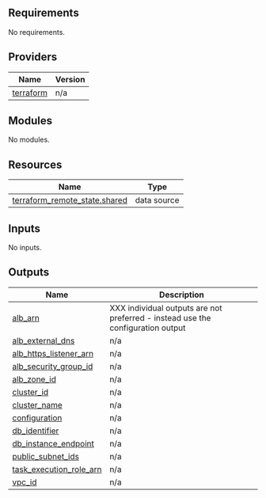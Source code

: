 <!-- BEGIN_TF_DOCS -->
## Requirements

No requirements.

## Providers

| Name | Version |
|------|---------|
| <a name="provider_terraform"></a> [terraform](#provider\_terraform) | n/a |

## Modules

No modules.

## Resources

| Name | Type |
|------|------|
| [terraform_remote_state.shared](https://registry.terraform.io/providers/hashicorp/terraform/latest/docs/data-sources/remote_state) | data source |

## Inputs

No inputs.

## Outputs

| Name | Description |
|------|-------------|
| <a name="output_alb_arn"></a> [alb\_arn](#output\_alb\_arn) | XXX individual outputs are not preferred - instead use the configuration output |
| <a name="output_alb_external_dns"></a> [alb\_external\_dns](#output\_alb\_external\_dns) | n/a |
| <a name="output_alb_https_listener_arn"></a> [alb\_https\_listener\_arn](#output\_alb\_https\_listener\_arn) | n/a |
| <a name="output_alb_security_group_id"></a> [alb\_security\_group\_id](#output\_alb\_security\_group\_id) | n/a |
| <a name="output_alb_zone_id"></a> [alb\_zone\_id](#output\_alb\_zone\_id) | n/a |
| <a name="output_cluster_id"></a> [cluster\_id](#output\_cluster\_id) | n/a |
| <a name="output_cluster_name"></a> [cluster\_name](#output\_cluster\_name) | n/a |
| <a name="output_configuration"></a> [configuration](#output\_configuration) | n/a |
| <a name="output_db_identifier"></a> [db\_identifier](#output\_db\_identifier) | n/a |
| <a name="output_db_instance_endpoint"></a> [db\_instance\_endpoint](#output\_db\_instance\_endpoint) | n/a |
| <a name="output_public_subnet_ids"></a> [public\_subnet\_ids](#output\_public\_subnet\_ids) | n/a |
| <a name="output_task_execution_role_arn"></a> [task\_execution\_role\_arn](#output\_task\_execution\_role\_arn) | n/a |
| <a name="output_vpc_id"></a> [vpc\_id](#output\_vpc\_id) | n/a |
<!-- END_TF_DOCS -->